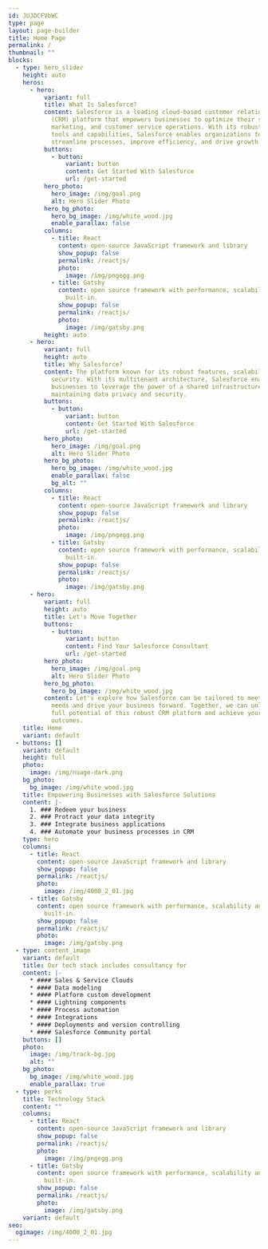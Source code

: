 ```yaml
---
id: JUJDCFVbWC
type: page
layout: page-builder
title: Home Page
permalink: /
thumbnail: ""
blocks:
  - type: hero_slider
    height: auto
    heros:
      - hero:
          variant: full
          title: What Is Salesforce?
          content: Salesforce is a leading cloud-based customer relationship management
            (CRM) platform that empowers businesses to optimize their sales,
            marketing, and customer service operations. With its robust suite of
            tools and capabilities, Salesforce enables organizations to
            streamline processes, improve efficiency, and drive growth.
          buttons:
            - button:
                variant: button
                content: Get Started With Salesforce
                url: /get-started
          hero_photo:
            hero_image: /img/goal.png
            alt: Hero Slider Photo
          hero_bg_photo:
            hero_bg_image: /img/white_wood.jpg
            enable_parallax: false
          columns:
            - title: React
              content: open-source JavaScript framework and library
              show_popup: false
              permalink: /reactjs/
              photo:
                image: /img/pngegg.png
            - title: Gatsby
              content: open source framework with performance, scalability and security
                built-in.
              show_popup: false
              permalink: /reactjs/
              photo:
                image: /img/gatsby.png
          height: auto
      - hero:
          variant: full
          height: auto
          title: Why Salesforce?
          content: The platform known for its robust features, scalability, and top-notch
            security. With its multitenant architecture, Salesforce enables
            businesses to leverage the power of a shared infrastructure while
            maintaining data privacy and security.
          buttons:
            - button:
                variant: button
                content: Get Started With Salesforce
                url: /get-started
          hero_photo:
            hero_image: /img/goal.png
            alt: Hero Slider Photo
          hero_bg_photo:
            hero_bg_image: /img/white_wood.jpg
            enable_parallax: false
            bg_alt: ""
          columns:
            - title: React
              content: open-source JavaScript framework and library
              show_popup: false
              permalink: /reactjs/
              photo:
                image: /img/pngegg.png
            - title: Gatsby
              content: open source framework with performance, scalability and security
                built-in.
              show_popup: false
              permalink: /reactjs/
              photo:
                image: /img/gatsby.png
      - hero:
          variant: full
          height: auto
          title: Let's Move Together
          buttons:
            - button:
                variant: button
                content: Find Your Salesforce Consultant
                url: /get-started
          hero_photo:
            hero_image: /img/goal.png
            alt: Hero Slider Photo
          hero_bg_photo:
            hero_bg_image: /img/white_wood.jpg
          content: Let's explore how Salesforce can be tailored to meet your specific
            needs and drive your business forward. Together, we can unlock the
            full potential of this robust CRM platform and achieve your desired
            outcomes.
    title: Home
    variant: default
  - buttons: []
    variant: default
    height: full
    photo:
      image: /img/nuage-dark.png
    bg_photo:
      bg_image: /img/white_wood.jpg
    title: Empowering Businesses with Salesforce Solutions
    content: |-
      1. ### Redeem your business
      2. ### Protract your data integrity
      3. ### Integrate business applications
      4. ### Automate your business processes in CRM
    type: hero
    columns:
      - title: React
        content: open-source JavaScript framework and library
        show_popup: false
        permalink: /reactjs/
        photo:
          image: /img/4000_2_01.jpg
      - title: Gatsby
        content: open source framework with performance, scalability and security
          built-in.
        show_popup: false
        permalink: /reactjs/
        photo:
          image: /img/gatsby.png
  - type: content_image
    variant: default
    title: Our tech stack includes consultancy for
    content: |-
      * #### Sales & Service Clouds
      * #### Data modeling
      * #### Platform custom development
      * #### Lightning components
      * #### Process automation
      * #### Integrations
      * #### Deployments and version controlling
      * #### Salesforce Community portal
    buttons: []
    photo:
      image: /img/track-bg.jpg
      alt: ""
    bg_photo:
      bg_image: /img/white_wood.jpg
      enable_parallax: true
  - type: perks
    title: Technology Stack
    content: ""
    columns:
      - title: React
        content: open-source JavaScript framework and library
        show_popup: false
        permalink: /reactjs/
        photo:
          image: /img/pngegg.png
      - title: Gatsby
        content: open source framework with performance, scalability and security
          built-in.
        show_popup: false
        permalink: /reactjs/
        photo:
          image: /img/gatsby.png
    variant: default
seo:
  ogimage: /img/4000_2_01.jpg
---
```

